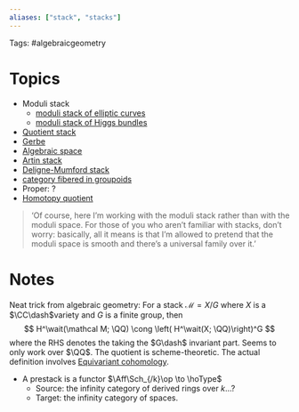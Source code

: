 ```yaml
---
aliases: ["stack", "stacks"]
---
```


Tags: #algebraicgeometry 

# Topics
- Moduli stack
	- [moduli stack of elliptic curves](moduli%20stack%20of%20elliptic%20curves)
	- [moduli stack of Higgs bundles](moduli%20stack%20of%20Higgs%20bundles.md)
- [Quotient stack](Quotient%20stack)
- [Gerbe](Gerbe)
- [Algebraic space](Algebraic%20space)
- [Artin stack](Artin%20stack)
- [Deligne-Mumford stack](Deligne-Mumford%20stack)
- [category fibered in groupoids](category%20fibered%20in%20groupoids)
- Proper: ?
- [Homotopy quotient](Homotopy%20quotient)

> ‘Of course, here I’m working with the moduli stack rather than with the moduli space. For those of you who aren’t familiar with stacks, don’t worry: basically, all it means is that I’m allowed to pretend that the moduli space is smooth and there’s a universal family over it.’

# Notes

Neat trick from algebraic geometry: For a stack $\mathcal M =X/G$ where $X$ is a $\CC\dash$variety and $G$ is a finite group, then
$$
H^\wait(\mathcal M; \QQ) \cong \left( H^\wait(X; \QQ)\right)^G
$$
where the RHS denotes the taking the $G\dash$ invariant part. Seems to only work over $\QQ$. The quotient is scheme-theoretic. The actual definition involves [Equivariant cohomology](Equivariant%20cohomology.md).

- A prestack is a functor $\Aff\Sch_{/k}\op \to \hoType$
	- Source: the infinity category of derived rings over $k$...?
	- Target: the infinity category of spaces.